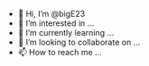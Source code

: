 - 👋 Hi, I’m @bigE23
- 👀 I’m interested in ...
- 🌱 I’m currently learning ...
- 💞️ I’m looking to collaborate on ...
- 📫 How to reach me ...

<!---
bigE23/bigE23 is a ✨ special ✨ repository because its `README.md` (this file) appears on your GitHub profile.
You can click the Preview link to take a look at your {"duration_ms":"20111239","share_with_app_devs":0,"roots_installed":0,"bug_type":"145","os_version":"iPhone OS 16.4.1 (20E772520a)","slice_uuid":"78035F35-3A2C-3B70-8877-FEB966646237","is_first_party":0,"incident_id":"7B3044A8-CF69-42D9-BAE0-F7F11AD97D6D","timestamp":"2023-05-06 06:56:12.00 -0500","app_name":"aggregated","name":"aggregated"}
Date/Time:        2023-05-06 01:20:55.491 -0500
End time:         2023-05-06 06:56:06.730 -0500
OS Version:       iPhone OS 16.4.1 (Build 20E772520a)
Architecture:     arm64e
Report Version:   40
Incident Identifier: 7B3044A8-CF69-42D9-BAE0-F7F11AD97D6D

Data Source:      Microstackshots
Shared Cache:     B2E5E94D-C573-3C70-8E69-EE45A10DF7CE slid base address 0x1c2150000, slide 0x42150000

Command:          aggregated
Path:             /System/Library/PrivateFrameworks/AggregateDictionary.framework/Support/aggregated
Resource Coalition ID: 109
Architecture:     arm64e
Parent:           launchd [1]
PID:              423

Event:            disk writes
Action taken:     none
Writes:           1073.76 MB of file backed memory dirtied over 20111 seconds (53.39 KB per second average), exceeding limit of 12.43 KB per second over 86400 seconds
Writes limit:     1073.74 MB
Limit duration:   86400s
Writes caused:    1073.76 MB
Writes duration:  20111s
Duration:         20111.24s
Duration Sampled: 20003.04s
Steps:            1416 (10.49 MB/step)

Hardware model:   iPhone12,8
Active cpus:      6
HW page size:     16384
VM page size:     16384

Advisory levels:  Battery -> 2, User -> 3, ThermalPressure -> 0, Combined -> 2
Free disk space:  10.16 GB/59.57 GB, low space threshold 150 MB
Low Power Mode:   Enabled (for first 12295.5s of samples)
Vnodes Available: 64.29% (12858/20000, 10000 allocated, 10000 soft limit)

Preferred User Language: en-US
Country Code:     US
Keyboards:        en_US QWERTY, emoji Emoji
OS Cryptex File Extents: 15656

Heaviest stack for the

